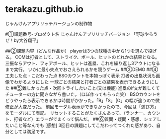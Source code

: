 # terakazu.github.io
じゃんけんアプリリッチバージョンの制作物

#①課題番号-プロダクト名
じゃんけんアプリリッチバージョン 「野球やろうぜ！by大谷翔平」

##②課題内容（どんな作品か）
playerは3つの球種の中から1つを選んで投げる。
COMは打者として、ストライク、ボール、ヒットのどれかの結果となる。
三振ならアウト、フォアボール、ヒットは進塁、これを繰り返し3アウトになるまで実行。
いかに最小失点でおさえられるかを競うゲーム
##③DEMO
##④工夫した点・こだわった点
BSOカウントを本物っぽく表示
打者の出塁状況も画像でわかるようにした
一球ごとの結果と打者ごとの結果を表示できるようにした
##⑤難しかった点・次回トライしたいこと(又は機能)
進塁のif文が難しくてチューターの方に聞きながら書いた。（ほぼ作ってもらった笑）
BSOカウントをどうやったら表示できるかは時間がかかった。「B」「S」｛O」の幅が違うので微修正が大変だった。
前回モーダル表示ができなかったので、今回は「遊び方」をモーダルにて表記。
リセットすることがたくさんあって、（ランナー、カウント、打者など）エラーがでまくって悩んだ。
##⑥質問・疑問・感想、シェアしたいこと等なんでも
[感想] 3回目の課題にしてこだわってつくれた感があり、自分としては満足です。
